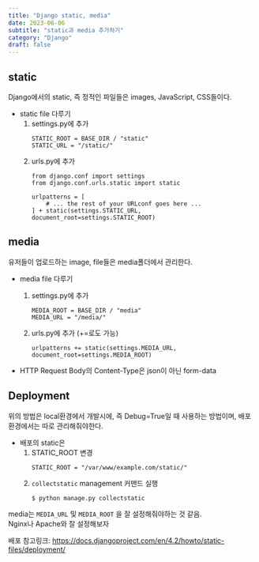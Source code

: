 ```yaml
---
title: "Django static, media"
date: 2023-06-06
subtitle: "static과 media 추가하기"
category: "Django"
draft: false
---
```


## static

Django에서의 static, 즉 정적인 파일들은 images, JavaScript, CSS들이다.

- static file 다루기
    1. settings.py에 추가
        ```
        STATIC_ROOT = BASE_DIR / "static"
        STATIC_URL = "/static/"
        ```
    2. urls.py에 추가
        ```
        from django.conf import settings
        from django.conf.urls.static import static

        urlpatterns = [
            # ... the rest of your URLconf goes here ...
        ] + static(settings.STATIC_URL, document_root=settings.STATIC_ROOT)
        ```

## media

유저들이 업로드하는 image, file들은 media폴더에서 관리한다.

- media file 다루기
    1. settings.py에 추가
        ```
        MEDIA_ROOT = BASE_DIR / "media"
        MEDIA_URL = "/media/"
        ```
    2. urls.py에 추가 (+=로도 가능)
        ```
        urlpatterns += static(settings.MEDIA_URL, document_root=settings.MEDIA_ROOT)
        ```

- HTTP Request Body의 Content-Type은 json이 아닌 form-data


## Deployment

위의 방법은 local환경에서 개발시에, 즉 Debug=True일 때 사용하는 방법이며, 배포환경에서는 따로 관리해줘야한다.

- 배포의 static은
    1. STATIC_ROOT 변경
        ```
        STATIC_ROOT = "/var/www/example.com/static/"
        ```
    2. `collectstatic` management 커맨드 실행
        ```bash
        $ python manage.py collectstatic
        ```

media는 `MEDIA_URL` 및 `MEDIA_ROOT` 을 잘 설정해줘야하는 것 같음.  
Nginx나 Apache와 잘 설정해보자

배포 참고링크:
https://docs.djangoproject.com/en/4.2/howto/static-files/deployment/